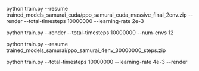 





python train.py --resume trained_models_samurai_cuda/ppo_samurai_cuda_massive_final_2env.zip --render --total-timesteps 10000000  --learning-rate 2e-3



python train.py --render --total-timesteps 10000000 --num-envs 12




python train.py --resume trained_models_samurai/ppo_samurai_4env_30000000_steps.zip



python train.py --total-timesteps 10000000 --learning-rate 4e-3 --render